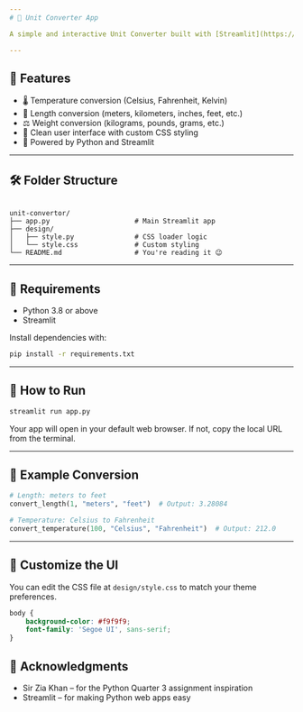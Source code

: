 ```yaml
---
# 📏 Unit Converter App

A simple and interactive Unit Converter built with [Streamlit](https://myconvertor.streamlit.app/). This app allows users to convert between various units of **length**, **weight**, **temperature**, and more — all in an intuitive web-based interface.

---
```


## 🚀 Features

- 🌡️ Temperature conversion (Celsius, Fahrenheit, Kelvin)
- 📏 Length conversion (meters, kilometers, inches, feet, etc.)
- ⚖️ Weight conversion (kilograms, pounds, grams, etc.)
- 🧪 Clean user interface with custom CSS styling
- 🧠 Powered by Python and Streamlit

---

## 🛠️ Folder Structure

```

unit-convertor/
├── app.py                     # Main Streamlit app
├── design/
│   ├── style.py               # CSS loader logic
│   └── style.css              # Custom styling
└── README.md                  # You're reading it 😉

````

---

## 🔧 Requirements

- Python 3.8 or above
- Streamlit

Install dependencies with:

```bash
pip install -r requirements.txt
````

---

## 🧪 How to Run

```bash
streamlit run app.py
```

Your app will open in your default web browser. If not, copy the local URL from the terminal.

---

## 🧰 Example Conversion

```python
# Length: meters to feet
convert_length(1, "meters", "feet")  # Output: 3.28084

# Temperature: Celsius to Fahrenheit
convert_temperature(100, "Celsius", "Fahrenheit")  # Output: 212.0
```

---

## 🎨 Customize the UI

You can edit the CSS file at `design/style.css` to match your theme preferences.

```css
body {
    background-color: #f9f9f9;
    font-family: 'Segoe UI', sans-serif;
}
```
## 🙌 Acknowledgments

* Sir Zia Khan – for the Python Quarter 3 assignment inspiration
* Streamlit – for making Python web apps easy
